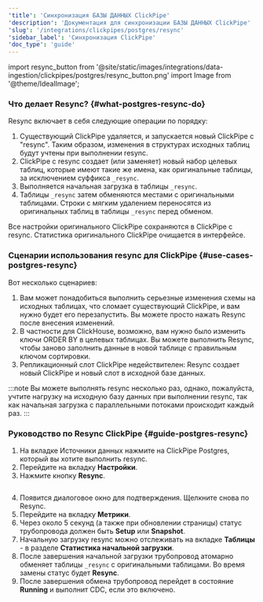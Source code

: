 ```yaml
---
'title': 'Синхронизация БАЗЫ ДАННЫХ ClickPipe'
'description': 'Документация для синхронизации БАЗЫ ДАННЫХ ClickPipe'
'slug': '/integrations/clickpipes/postgres/resync'
'sidebar_label': 'Синхронизация ClickPipe'
'doc_type': 'guide'
---
```

import resync_button from '@site/static/images/integrations/data-ingestion/clickpipes/postgres/resync_button.png'
import Image from '@theme/IdealImage';

### Что делает Resync? {#what-postgres-resync-do}

Resync включает в себя следующие операции по порядку:
1. Существующий ClickPipe удаляется, и запускается новый ClickPipe с "resync". Таким образом, изменения в структурах исходных таблиц будут учтены при выполнении resync.
2. ClickPipe с resync создает (или заменяет) новый набор целевых таблиц, которые имеют такие же имена, как оригинальные таблицы, за исключением суффикса `_resync`.
3. Выполняется начальная загрузка в таблицы `_resync`.
4. Таблицы `_resync` затем обменяются местами с оригинальными таблицами. Строки с мягким удалением переносятся из оригинальных таблиц в таблицы `_resync` перед обменом.

Все настройки оригинального ClickPipe сохраняются в ClickPipe с resync. Статистика оригинального ClickPipe очищается в интерфейсе.

### Сценарии использования resync для ClickPipe {#use-cases-postgres-resync}

Вот несколько сценариев:

1. Вам может понадобиться выполнить серьезные изменения схемы на исходных таблицах, что сломает существующий ClickPipe, и вам нужно будет его перезапустить. Вы можете просто нажать Resync после внесения изменений.
2. В частности для ClickHouse, возможно, вам нужно было изменить ключи ORDER BY в целевых таблицах. Вы можете выполнить Resync, чтобы заново заполнить данные в новой таблице с правильным ключом сортировки.
3. Репликационный слот ClickPipe недействителен: Resync создает новый ClickPipe и новый слот в исходной базе данных.

:::note
Вы можете выполнять resync несколько раз, однако, пожалуйста, учтите нагрузку на исходную базу данных при выполнении resync, так как начальная загрузка с параллельными потоками происходит каждый раз.
:::

### Руководство по Resync ClickPipe {#guide-postgres-resync}

1. На вкладке Источники данных нажмите на ClickPipe Postgres, который вы хотите выполнить resync.
2. Перейдите на вкладку **Настройки**.
3. Нажмите кнопку **Resync**.

<Image img={resync_button} border size="md"/>

4. Появится диалоговое окно для подтверждения. Щелкните снова по Resync.
5. Перейдите на вкладку **Метрики**.
6. Через около 5 секунд (а также при обновлении страницы) статус трубопровода должен быть **Setup** или **Snapshot**.
7. Начальную загрузку resync можно отслеживать на вкладке **Таблицы** - в разделе **Статистика начальной загрузки**.
8. После завершения начальной загрузки трубопровод атомарно обменяет таблицы `_resync` с оригинальными таблицами. Во время замены статус будет **Resync**.
9. После завершения обмена трубопровод перейдет в состояние **Running** и выполнит CDC, если это включено.